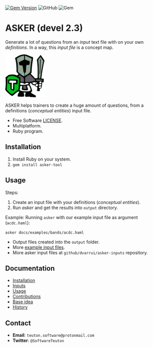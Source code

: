 [![Gem Version](https://badge.fury.io/rb/asker-tool.svg)](https://badge.fury.io/rb/asker-tool)
![GitHub](https://img.shields.io/github/license/dvarrui/asker)
![Gem](https://img.shields.io/gem/dv/asker-tool/2.2.1)

# ASKER (devel 2.3)

Generate a lot of questions from an _input_ text file with on your own _definitions_. In a way, this _input file_ is a concept map.

![logo](./docs/images/logo.png)

ASKER helps trainers to create a huge amount of questions, from a definitions (_conceptual entities_) input file.

* Free Software [LICENSE](https://github.com/dvarrui/asker/blob/devel/LICENSE.txt).
* Multiplatform.
* Ruby program.

## Installation

1. Install Ruby on your system.
2. `gem install asker-tool`

## Usage

Steps:

1. Create an input file with your definitions (_conceptual entities_).
1. Run _asker_ and get the results into `output` directory.

Example: Running `asker` with our example input file as argument (`acdc.haml`):

```
asker docs/examples/bands/acdc.haml
```

* Output files created into the `output` folder.
* More [example input files](./docs/examples).
* More asker input files at `github/dvarrui/asker-inputs` repository.

## Documentation

* [Installation](https://github.com/dvarrui/asker/blob/devel/docs/install/README.md)
* [Inputs](https://github.com/dvarrui/asker/blob/devel/docs/inputs/README.md)
* [Usage](https://github.com/dvarrui/asker/blob/devel/docs/usage.md)
* [Contributions](https://github.com/dvarrui/asker/blob/devel/docs/contributions.md)
* [Base idea](https://github.com/dvarrui/asker/blob/devel/docs/idea.md)
* [History](https://github.com/dvarrui/asker/blob/devel/docs/history.md)

## Contact

* **Email**: `teuton.software@protonmail.com`
* **Twitter**: `@SoftwareTeuton`
